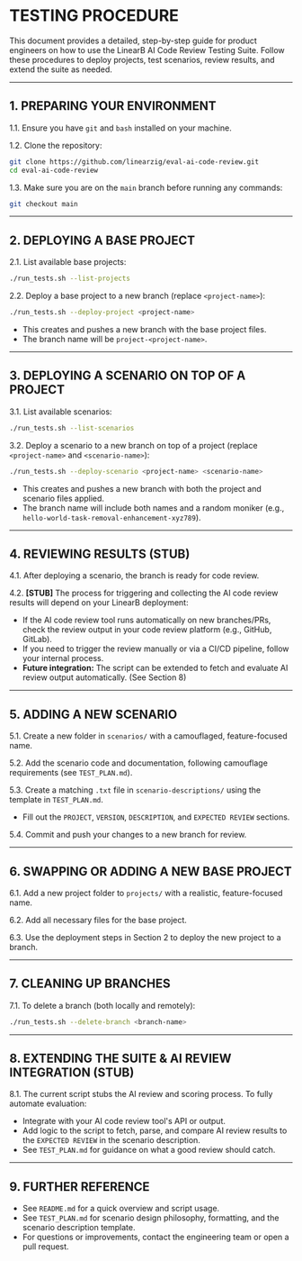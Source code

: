 # TESTING PROCEDURE

This document provides a detailed, step-by-step guide for product engineers on how to use the LinearB AI Code Review Testing Suite. Follow these procedures to deploy projects, test scenarios, review results, and extend the suite as needed.

---

## 1. PREPARING YOUR ENVIRONMENT

1.1. Ensure you have `git` and `bash` installed on your machine.

1.2. Clone the repository:

```bash
git clone https://github.com/linearzig/eval-ai-code-review.git
cd eval-ai-code-review
```

1.3. Make sure you are on the `main` branch before running any commands:

```bash
git checkout main
```

---

## 2. DEPLOYING A BASE PROJECT

2.1. List available base projects:

```bash
./run_tests.sh --list-projects
```

2.2. Deploy a base project to a new branch (replace `<project-name>`):

```bash
./run_tests.sh --deploy-project <project-name>
```

- This creates and pushes a new branch with the base project files.
- The branch name will be `project-<project-name>`.

---

## 3. DEPLOYING A SCENARIO ON TOP OF A PROJECT

3.1. List available scenarios:

```bash
./run_tests.sh --list-scenarios
```

3.2. Deploy a scenario to a new branch on top of a project (replace `<project-name>` and `<scenario-name>`):

```bash
./run_tests.sh --deploy-scenario <project-name> <scenario-name>
```

- This creates and pushes a new branch with both the project and scenario files applied.
- The branch name will include both names and a random moniker (e.g., `hello-world-task-removal-enhancement-xyz789`).

---

## 4. REVIEWING RESULTS (STUB)

4.1. After deploying a scenario, the branch is ready for code review.

4.2. **[STUB]** The process for triggering and collecting the AI code review results will depend on your LinearB deployment:

- If the AI code review tool runs automatically on new branches/PRs, check the review output in your code review platform (e.g., GitHub, GitLab).
- If you need to trigger the review manually or via a CI/CD pipeline, follow your internal process.
- **Future integration:** The script can be extended to fetch and evaluate AI review output automatically. (See Section 8)

---

## 5. ADDING A NEW SCENARIO

5.1. Create a new folder in `scenarios/` with a camouflaged, feature-focused name.

5.2. Add the scenario code and documentation, following camouflage requirements (see `TEST_PLAN.md`).

5.3. Create a matching `.txt` file in `scenario-descriptions/` using the template in `TEST_PLAN.md`.

- Fill out the `PROJECT`, `VERSION`, `DESCRIPTION`, and `EXPECTED REVIEW` sections.

5.4. Commit and push your changes to a new branch for review.

---

## 6. SWAPPING OR ADDING A NEW BASE PROJECT

6.1. Add a new project folder to `projects/` with a realistic, feature-focused name.

6.2. Add all necessary files for the base project.

6.3. Use the deployment steps in Section 2 to deploy the new project to a branch.

---

## 7. CLEANING UP BRANCHES

7.1. To delete a branch (both locally and remotely):

```bash
./run_tests.sh --delete-branch <branch-name>
```

---

## 8. EXTENDING THE SUITE & AI REVIEW INTEGRATION (STUB)

8.1. The current script stubs the AI review and scoring process. To fully automate evaluation:

- Integrate with your AI code review tool's API or output.
- Add logic to the script to fetch, parse, and compare AI review results to the `EXPECTED REVIEW` in the scenario description.
- See `TEST_PLAN.md` for guidance on what a good review should catch.

---

## 9. FURTHER REFERENCE

- See `README.md` for a quick overview and script usage.
- See `TEST_PLAN.md` for scenario design philosophy, formatting, and the scenario description template.
- For questions or improvements, contact the engineering team or open a pull request.

